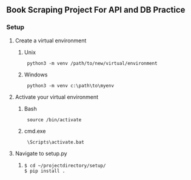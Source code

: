 <h2>Book Scraping Project For API and DB Practice</h2>

<h3>Setup</h3>

1. Create a virtual environment
   1. Unix <pre><code> python3 -m venv /path/to/new/virtual/environment </code></pre>
   2. Windows <pre><code> python3 -m venv c:\path\to\myenv </code></pre>


2. Activate your virtual environment
   1. Bash <pre><code> source <venv>/bin/activate </code></pre>
   2. cmd.exe <pre><code> <venv>\Scripts\activate.bat </code></pre>


3. Navigate to setup.py
   1. <pre><code>$ cd ~/projectdirectory/setup/<br>$ pip install . </code></pre>
